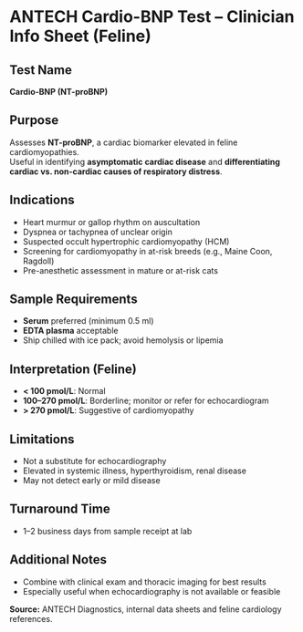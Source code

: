 # ANTECH Cardio-BNP Test – Clinician Info Sheet (Feline)

## Test Name
**Cardio-BNP (NT-proBNP)**

## Purpose
Assesses **NT-proBNP**, a cardiac biomarker elevated in feline cardiomyopathies.  
Useful in identifying **asymptomatic cardiac disease** and **differentiating cardiac vs. non-cardiac causes of respiratory distress**.

## Indications
- Heart murmur or gallop rhythm on auscultation
- Dyspnea or tachypnea of unclear origin
- Suspected occult hypertrophic cardiomyopathy (HCM)
- Screening for cardiomyopathy in at-risk breeds (e.g., Maine Coon, Ragdoll)
- Pre-anesthetic assessment in mature or at-risk cats

## Sample Requirements
- **Serum** preferred (minimum 0.5 ml)
- **EDTA plasma** acceptable
- Ship chilled with ice pack; avoid hemolysis or lipemia

## Interpretation (Feline)
- **< 100 pmol/L**: Normal
- **100–270 pmol/L**: Borderline; monitor or refer for echocardiogram
- **> 270 pmol/L**: Suggestive of cardiomyopathy

## Limitations
- Not a substitute for echocardiography
- Elevated in systemic illness, hyperthyroidism, renal disease
- May not detect early or mild disease

## Turnaround Time
- 1–2 business days from sample receipt at lab

## Additional Notes
- Combine with clinical exam and thoracic imaging for best results
- Especially useful when echocardiography is not available or feasible

**Source:** ANTECH Diagnostics, internal data sheets and feline cardiology references.
